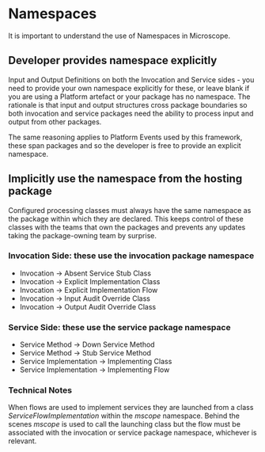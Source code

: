 # Namespaces

It is important to understand the use of Namespaces in Microscope.

## Developer provides namespace explicitly

Input and Output Definitions on both the Invocation and Service sides - you need to provide your own namespace explicitly for these, or leave blank if you are using a Platform artefact or your package has no namespace. The rationale is that input and output structures cross package boundaries so both invocation and service packages need the ability to process input and output from other packages.

The same reasoning applies to Platform Events used by this framework, these span packages and so the developer is free to provide an explicit namespace.

## Implicitly use the namespace from the hosting package


Configured processing classes must always have the same namespace as the package within which they are declared. This keeps control of these classes with the teams that own the packages and prevents any updates taking the package-owning team by surprise.

### Invocation Side: these use the invocation package namespace

* Invocation -> Absent Service Stub Class
* Invocation -> Explicit Implementation Class
* Invocation -> Explicit Implementation Flow
* Invocation -> Input Audit Override Class
* Invocation -> Output Audit Override Class
### Service Side: these use the service package namespace

* Service Method -> Down Service Method
* Service Method -> Stub Service Method
* Service Implementation -> Implementing Class
* Service Implementation -> Implementing Flow
### Technical Notes

When flows are used to implement services they are launched from a class *ServiceFlowImplementation* within the *mscope* namespace. Behind the scenes *mscope* is used to call the launching class but the flow must be associated with the invocation or service package namespace, whichever is relevant. 
